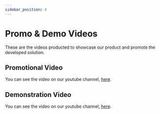 ```yaml
---
sidebar_position: 4
---
```


# Promo & Demo Videos

These are the videos producted to showcase our product and promote the developed solution.

## Promotional Video

You can see the video on our youtube channel, [here](https://www.youtube.com/watch?v=aEB1o1cNU34).

## Demonstration Video

You can see the video on our youtube channel, [here](https://www.youtube.com/watch?v=ru2GucY1lb0).